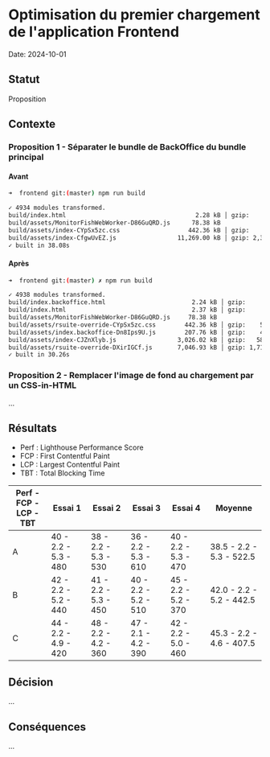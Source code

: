 # Optimisation du premier chargement de l'application Frontend

Date: 2024-10-01

## Statut

Proposition

## Contexte

### Proposition 1 - Séparater le bundle de BackOffice du bundle principal

#### Avant

```sh
➜  frontend git:(master) npm run build

✓ 4934 modules transformed.
build/index.html                                    2.28 kB │ gzip:     1.04 kB
build/assets/MonitorFishWebWorker-D86GuQRD.js      78.38 kB
build/assets/index-CYpSx5zc.css                   442.36 kB │ gzip:    55.75 kB
build/assets/index-CfgwUvEZ.js                 11,269.00 kB │ gzip: 2,369.71 kB │ map: 21,778.63 kB
✓ built in 38.08s
```

#### Après

```sh
➜  frontend git:(master) ✗ npm run build

✓ 4938 modules transformed.
build/index.backoffice.html                        2.24 kB │ gzip:     1.00 kB
build/index.html                                   2.37 kB │ gzip:     1.07 kB
build/assets/MonitorFishWebWorker-D86GuQRD.js     78.38 kB
build/assets/rsuite-override-CYpSx5zc.css        442.36 kB │ gzip:    55.75 kB
build/assets/index.backoffice-Dn8Ips9U.js        207.76 kB │ gzip:    40.40 kB │ map:    349.94 kB
build/assets/index-CJZnXlyb.js                 3,026.02 kB │ gzip:   588.76 kB │ map:  5,740.80 kB
build/assets/rsuite-override-DXirIGCf.js       7,046.93 kB │ gzip: 1,716.01 kB │ map: 15,572.26 kB
✓ built in 30.26s
```

### Proposition 2 - Remplacer l'image de fond au chargement par un CSS-in-HTML

...

## Résultats

- Perf : Lighthouse Performance Score
- FCP : First Contentful Paint
- LCP : Largest Contentful Paint
- TBT : Total Blocking Time

| Perf - FCP - LCP - TBT | Essai 1              | Essai 2              | Essai 3              | Essai 4              | Moyenne                  |
| ---------------------- | -------------------- | -------------------- | -------------------- | -------------------- | ------------------------ |
| A                      | 40 - 2.2 - 5.3 - 480 | 38 - 2.2 - 5.3 - 530 | 36 - 2.2 - 5.3 - 610 | 40 - 2.2 - 5.3 - 470 | 38.5 - 2.2 - 5.3 - 522.5 |
| B                      | 42 - 2.2 - 5.2 - 440 | 41 - 2.2 - 5.3 - 450 | 40 - 2.2 - 5.2 - 510 | 45 - 2.2 - 5.2 - 370 | 42.0 - 2.2 - 5.2 - 442.5 |
| C                      | 44 - 2.2 - 4.9 - 420 | 48 - 2.2 - 4.2 - 360 | 47 - 2.1 - 4.2 - 390 | 42 - 2.2 - 5.0 - 460 | 45.3 - 2.2 - 4.6 - 407.5 |

## Décision

...

## Conséquences

...
